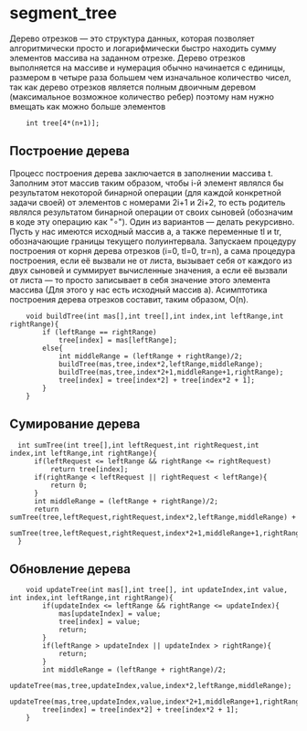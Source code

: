 # segment_tree

Дерево отрезков — это структура данных, которая позволяет алгоритмически просто и логарифмически быстро находить сумму элементов массива на заданном отрезке. 
Дерево отрезков выполняется на массиве и нумерация обычно начинается с единицы, размером в четыре раза большем чем изначальное количество чисел, так как дерево отрезков является полным двоичным деревом (максимальное возможное количество ребер) поэтому нам нужно вмещать как можно больше элементов

        int tree[4*(n+1)];

## Построение дерева
Процесс построения дерева заключается в заполнении массива t. Заполним этот массив таким образом, чтобы i-й элемент являлся бы результатом некоторой бинарной операции (для каждой конкретной задачи своей) от элементов c номерами 2i+1 и 2i+2, то есть родитель являлся результатом бинарной операции от своих сыновей (обозначим в коде эту операцию как "∘"). Один из вариантов — делать рекурсивно. Пусть у нас имеются исходный массив a, а также переменные tl и tr, обозначающие границы текущего полуинтервала. Запускаем процедуру построения от корня дерева отрезков (i=0, tl=0, tr=n), а сама процедура построения, если её вызвали не от листа, вызывает себя от каждого из двух сыновей и суммирует вычисленные значения, а если её вызвали от листа — то просто записывает в себя значение этого элемента массива (Для этого у нас есть исходный массив a). Асимптотика построения дерева отрезков составит, таким образом, O(n). 

        void buildTree(int mas[],int tree[],int index,int leftRange,int rightRange){
            if (leftRange == rightRange)
                tree[index] = mas[leftRange];
            else{
                int middleRange = (leftRange + rightRange)/2;
                buildTree(mas,tree,index*2,leftRange,middleRange);
                buildTree(mas,tree,index*2+1,middleRange+1,rightRange);
                tree[index] = tree[index*2] + tree[index*2 + 1];
            }
        }
        

## Сумирование дерева

      int sumTree(int tree[],int leftRequest,int rightRequest,int index,int leftRange,int rightRange){
          if(leftRequest <= leftRange && rightRange <= rightRequest)
              return tree[index];
          if(rightRange < leftRequest || rightRequest < leftRange){
              return 0;
          }
          int middleRange = (leftRange + rightRange)/2;
          return sumTree(tree,leftRequest,rightRequest,index*2,leftRange,middleRange) +
                  sumTree(tree,leftRequest,rightRequest,index*2+1,middleRange+1,rightRange);
      }
      
  ## Обновление дерева
  
        void updateTree(int mas[],int tree[], int updateIndex,int value, int index,int leftRange,int rightRange){
            if(updateIndex <= leftRange && rightRange <= updateIndex){
                mas[updateIndex] = value;
                tree[index] = value;
                return;
            }
            if(leftRange > updateIndex || updateIndex > rightRange){
                return;
            }
            int middleRange = (leftRange + rightRange)/2;
            updateTree(mas,tree,updateIndex,value,index*2,leftRange,middleRange);
            updateTree(mas,tree,updateIndex,value,index*2+1,middleRange+1,rightRange);
            tree[index] = tree[index*2] + tree[index*2 + 1];
        }
